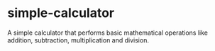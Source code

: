 # simple-calculator
A simple calculator that performs basic mathematical operations like addition, subtraction, multiplication and division.
